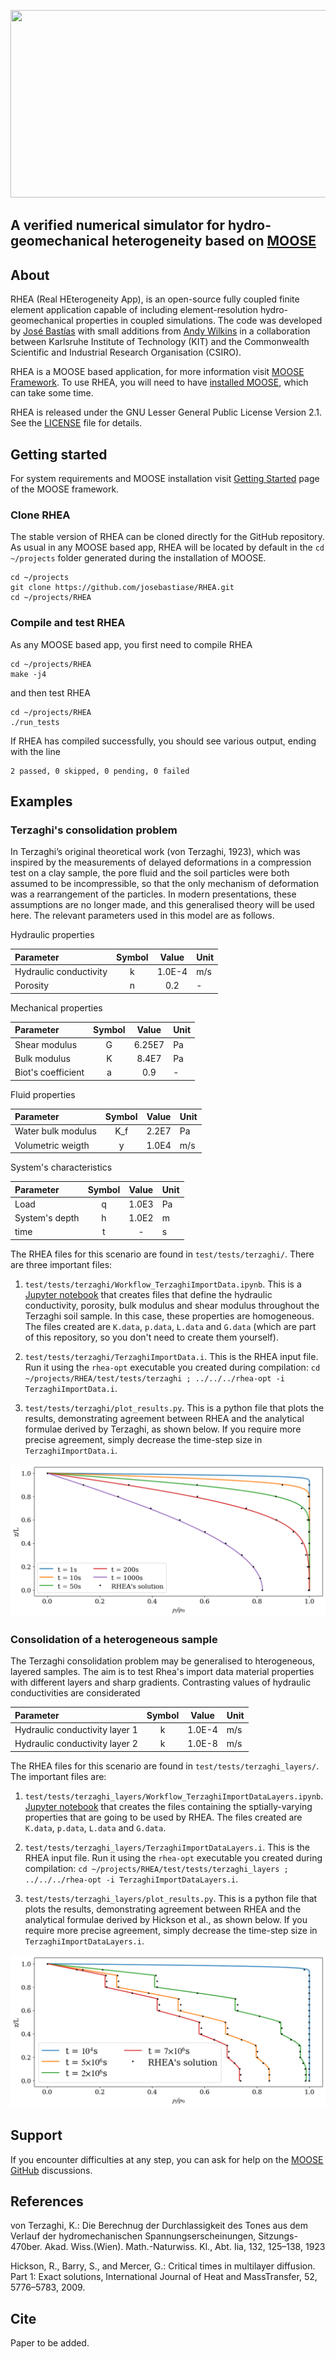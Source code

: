 <p align="center">
 <img src="images/RHEA1.png" width="1200" height="300">
</p>

## A verified numerical simulator for hydro-geomechanical heterogeneity based on [MOOSE](https://mooseframework.inl.gov/)


## About

RHEA (Real HEterogeneity App), is an open-source fully coupled finite element application capable of including element-resolution hydro-geomechanical properties in coupled simulations. The code was developed by [José Bastías](https://ingeo.agw.kit.edu/21_99.php) with small additions from [Andy Wilkins](https://research.csiro.au/mgt/andy-wilkins/) in a collaboration between Karlsruhe Institute of Technology (KIT) and the Commonwealth Scientific and Industrial Research Organisation (CSIRO).

RHEA is a MOOSE based application, for more information visit [MOOSE Framework](https://mooseframework.inl.gov/). To use RHEA, you will need to have [installed MOOSE](https://mooseframework.inl.gov/getting_started/installation/index.html), which can take some time.

RHEA is released under the GNU Lesser General Public License Version 2.1.  See the [LICENSE](LICENSE) file for details.

## Getting started

For system requirements and MOOSE installation visit [Getting Started](https://mooseframework.inl.gov/getting_started/installation/index.html) page of the MOOSE framework.

### Clone RHEA

The stable version of RHEA can be cloned directly for the GitHub repository. As usual in any MOOSE based app, RHEA will be located by default in the `cd ~/projects` folder generated during the installation of MOOSE.

```
cd ~/projects
git clone https://github.com/josebastiase/RHEA.git
cd ~/projects/RHEA
```

### Compile and test RHEA

As any MOOSE based app, you first need to compile RHEA 

```
cd ~/projects/RHEA
make -j4
```

and then test RHEA

```
cd ~/projects/RHEA
./run_tests
```
If RHEA has compiled successfully, you should see various output, ending with the line

```
2 passed, 0 skipped, 0 pending, 0 failed
```

## Examples

### Terzaghi's consolidation problem

In Terzaghi’s original theoretical work (von Terzaghi, 1923), which was inspired by the measurements of delayed deformations in a compression test on a clay sample, the pore fluid and the soil particles were both assumed to be incompressible, so that the only mechanism of deformation was a rearrangement of the particles. In modern presentations, these assumptions are no longer made, and this generalised theory will be used here. The relevant parameters used in this model are as follows.

Hydraulic properties

| Parameter | Symbol | Value | Unit | 
| :--- | :---: | :---:         |:---| 
| Hydraulic conductivity | k | 1.0E-4  | m/s |
| Porosity | n | 0.2 | - |

Mechanical properties

| Parameter | Symbol | Value | Unit | 
| :--- | :---: | :---:         |:---| 
| Shear modulus | G | 6.25E7 | Pa |
| Bulk modulus| K | 8.4E7 | Pa |
| Biot's coefficient | a | 0.9 | - |

Fluid properties

| Parameter | Symbol | Value | Unit | 
| :--- | :---: | :---:         |:---| 
| Water bulk modulus| K_f | 2.2E7 | Pa |
| Volumetric weigth | y | 1.0E4 | m/s  |

System's characteristics

| Parameter | Symbol | Value | Unit | 
| :--- | :---: | :---:         |:---| 
| Load| q | 1.0E3 | Pa |
| System's depth | h | 1.0E2 | m |
| time| t | - | s |

The RHEA files for this scenario are found in `test/tests/terzaghi/`. There are three important files:

1.  `test/tests/terzaghi/Workflow_TerzaghiImportData.ipynb`.  This is a [Jupyter notebook](https://jupyter.org/) that creates files that define the hydraulic conductivity, porosity, bulk modulus and shear modulus throughout the Terzaghi soil sample.  In this case, these properties are homogeneous.  The files created are `K.data`, `p.data`, `L.data` and `G.data` (which are part of this repository, so you don't need to create them yourself).

2. `test/tests/terzaghi/TerzaghiImportData.i`.  This is the RHEA input file.  Run it using the `rhea-opt` executable you created during compilation: `cd ~/projects/RHEA/test/tests/terzaghi ; ../../../rhea-opt -i TerzaghiImportData.i`.

3. `test/tests/terzaghi/plot_results.py`.  This is a python file that plots the results, demonstrating agreement between RHEA and the analytical formulae derived by Terzaghi, as shown below.  If you require more precise agreement, simply decrease the time-step size in `TerzaghiImportData.i`.

<p align="center">
 <img src="test/tests/terzaghi/Terzaghis_problem.png">
</p>


### Consolidation of a heterogeneous sample

The Terzaghi consolidation problem may be generalised to hterogeneous, layered samples.  The aim is to test Rhea's import data material properties with different layers and sharp gradients.  Contrasting values of hydraulic conductivities are considerated

| Parameter | Symbol | Value | Unit | 
| :--- | :---: | :---:         |:---| 
| Hydraulic conductivity layer 1 | k | 1.0E-4  | m/s |
| Hydraulic conductivity layer 2 | k | 1.0E-8  | m/s |

The RHEA files for this scenario are found in `test/tests/terzaghi_layers/`. The important files are:

1.  `test/tests/terzaghi_layers/Workflow_TerzaghiImportDataLayers.ipynb`. [Jupyter notebook](https://jupyter.org/) that creates the files containing the sptially-varying properties that are going to be used by RHEA. The files created are `K.data`, `p.data`, `L.data` and `G.data`.

2. `test/tests/terzaghi_layers/TerzaghiImportDataLayers.i`.  This is the RHEA input file.  Run it using the `rhea-opt` executable you created during compilation: `cd ~/projects/RHEA/test/tests/terzaghi_layers ; ../../../rhea-opt -i TerzaghiImportDataLayers.i`.

3. `test/tests/terzaghi_layers/plot_results.py`.  This is a python file that plots the results, demonstrating agreement between RHEA and the analytical formulae derived by Hickson et al., as shown below.  If you require more precise agreement, simply decrease the time-step size in `TerzaghiImportDataLayers.i`.


<p align="center">
 <img src="test/tests/terzaghi_layers/Terzaghis_problem_layers.png">
</p>

## Support

If you encounter difficulties at any step, you can ask for help on the [MOOSE GitHub](https://github.com/idaholab/moose/discussions) discussions.

## References

von Terzaghi, K.: Die Berechnug der Durchlassigkeit des Tones aus dem Verlauf der hydromechanischen Spannungserscheinungen, Sitzungs-470ber. Akad. Wiss.(Wien). Math.-Naturwiss. Kl., Abt. Iia, 132, 125–138, 1923

Hickson, R., Barry, S., and Mercer, G.: Critical times in multilayer diffusion. Part 1: Exact solutions, International Journal of Heat and MassTransfer, 52, 5776–5783, 2009.

## Cite

Paper to be added.
